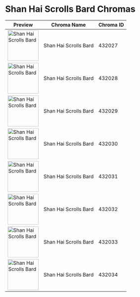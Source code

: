 # Shan Hai Scrolls Bard Chromas

| Preview | Chroma Name | Chroma ID |
|---|---|---|
| <img src='https://raw.communitydragon.org/latest/plugins/rcp-be-lol-game-data/global/default/v1/champion-chroma-images/432/432027.png' alt='Shan Hai Scrolls Bard' width='100'> | Shan Hai Scrolls Bard | 432027 |
| <img src='https://raw.communitydragon.org/latest/plugins/rcp-be-lol-game-data/global/default/v1/champion-chroma-images/432/432028.png' alt='Shan Hai Scrolls Bard' width='100'> | Shan Hai Scrolls Bard | 432028 |
| <img src='https://raw.communitydragon.org/latest/plugins/rcp-be-lol-game-data/global/default/v1/champion-chroma-images/432/432029.png' alt='Shan Hai Scrolls Bard' width='100'> | Shan Hai Scrolls Bard | 432029 |
| <img src='https://raw.communitydragon.org/latest/plugins/rcp-be-lol-game-data/global/default/v1/champion-chroma-images/432/432030.png' alt='Shan Hai Scrolls Bard' width='100'> | Shan Hai Scrolls Bard | 432030 |
| <img src='https://raw.communitydragon.org/latest/plugins/rcp-be-lol-game-data/global/default/v1/champion-chroma-images/432/432031.png' alt='Shan Hai Scrolls Bard' width='100'> | Shan Hai Scrolls Bard | 432031 |
| <img src='https://raw.communitydragon.org/latest/plugins/rcp-be-lol-game-data/global/default/v1/champion-chroma-images/432/432032.png' alt='Shan Hai Scrolls Bard' width='100'> | Shan Hai Scrolls Bard | 432032 |
| <img src='https://raw.communitydragon.org/latest/plugins/rcp-be-lol-game-data/global/default/v1/champion-chroma-images/432/432033.png' alt='Shan Hai Scrolls Bard' width='100'> | Shan Hai Scrolls Bard | 432033 |
| <img src='https://raw.communitydragon.org/latest/plugins/rcp-be-lol-game-data/global/default/v1/champion-chroma-images/432/432034.png' alt='Shan Hai Scrolls Bard' width='100'> | Shan Hai Scrolls Bard | 432034 |
